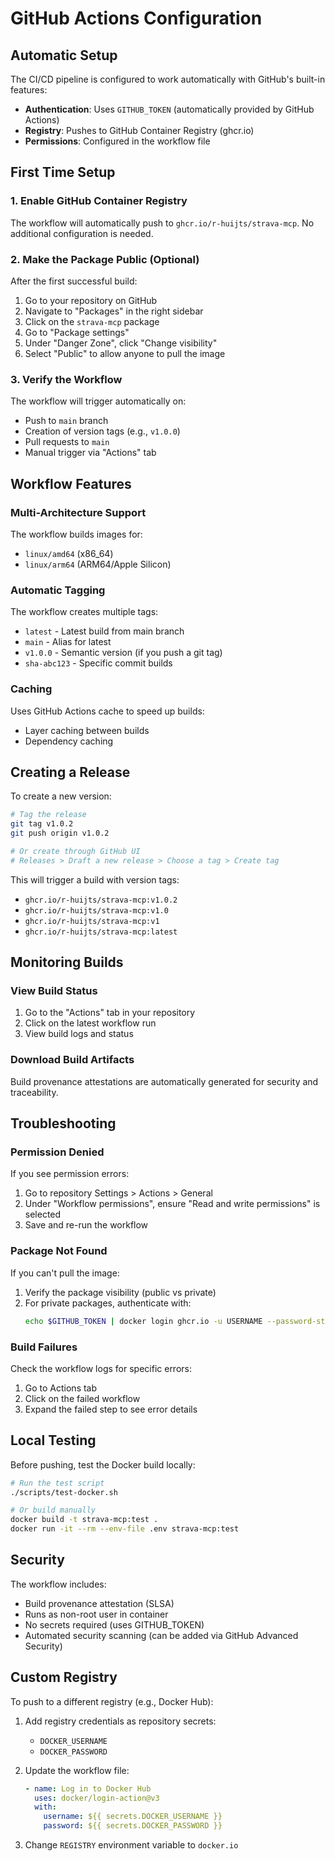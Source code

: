 # GitHub Actions Configuration

## Automatic Setup

The CI/CD pipeline is configured to work automatically with GitHub's built-in features:

- **Authentication**: Uses `GITHUB_TOKEN` (automatically provided by GitHub Actions)
- **Registry**: Pushes to GitHub Container Registry (ghcr.io)
- **Permissions**: Configured in the workflow file

## First Time Setup

### 1. Enable GitHub Container Registry

The workflow will automatically push to `ghcr.io/r-huijts/strava-mcp`. No additional configuration is needed.

### 2. Make the Package Public (Optional)

After the first successful build:

1. Go to your repository on GitHub
2. Navigate to "Packages" in the right sidebar
3. Click on the `strava-mcp` package
4. Go to "Package settings"
5. Under "Danger Zone", click "Change visibility"
6. Select "Public" to allow anyone to pull the image

### 3. Verify the Workflow

The workflow will trigger automatically on:
- Push to `main` branch
- Creation of version tags (e.g., `v1.0.0`)
- Pull requests to `main`
- Manual trigger via "Actions" tab

## Workflow Features

### Multi-Architecture Support
The workflow builds images for:
- `linux/amd64` (x86_64)
- `linux/arm64` (ARM64/Apple Silicon)

### Automatic Tagging
The workflow creates multiple tags:
- `latest` - Latest build from main branch
- `main` - Alias for latest
- `v1.0.0` - Semantic version (if you push a git tag)
- `sha-abc123` - Specific commit builds

### Caching
Uses GitHub Actions cache to speed up builds:
- Layer caching between builds
- Dependency caching

## Creating a Release

To create a new version:

```bash
# Tag the release
git tag v1.0.2
git push origin v1.0.2

# Or create through GitHub UI
# Releases > Draft a new release > Choose a tag > Create tag
```

This will trigger a build with version tags:
- `ghcr.io/r-huijts/strava-mcp:v1.0.2`
- `ghcr.io/r-huijts/strava-mcp:v1.0`
- `ghcr.io/r-huijts/strava-mcp:v1`
- `ghcr.io/r-huijts/strava-mcp:latest`

## Monitoring Builds

### View Build Status
1. Go to the "Actions" tab in your repository
2. Click on the latest workflow run
3. View build logs and status

### Download Build Artifacts
Build provenance attestations are automatically generated for security and traceability.

## Troubleshooting

### Permission Denied
If you see permission errors:
1. Go to repository Settings > Actions > General
2. Under "Workflow permissions", ensure "Read and write permissions" is selected
3. Save and re-run the workflow

### Package Not Found
If you can't pull the image:
1. Verify the package visibility (public vs private)
2. For private packages, authenticate with:
   ```bash
   echo $GITHUB_TOKEN | docker login ghcr.io -u USERNAME --password-stdin
   ```

### Build Failures
Check the workflow logs for specific errors:
1. Go to Actions tab
2. Click on the failed workflow
3. Expand the failed step to see error details

## Local Testing

Before pushing, test the Docker build locally:

```bash
# Run the test script
./scripts/test-docker.sh

# Or build manually
docker build -t strava-mcp:test .
docker run -it --rm --env-file .env strava-mcp:test
```

## Security

The workflow includes:
- Build provenance attestation (SLSA)
- Runs as non-root user in container
- No secrets required (uses GITHUB_TOKEN)
- Automated security scanning (can be added via GitHub Advanced Security)

## Custom Registry

To push to a different registry (e.g., Docker Hub):

1. Add registry credentials as repository secrets:
   - `DOCKER_USERNAME`
   - `DOCKER_PASSWORD`

2. Update the workflow file:
   ```yaml
   - name: Log in to Docker Hub
     uses: docker/login-action@v3
     with:
       username: ${{ secrets.DOCKER_USERNAME }}
       password: ${{ secrets.DOCKER_PASSWORD }}
   ```

3. Change `REGISTRY` environment variable to `docker.io`
